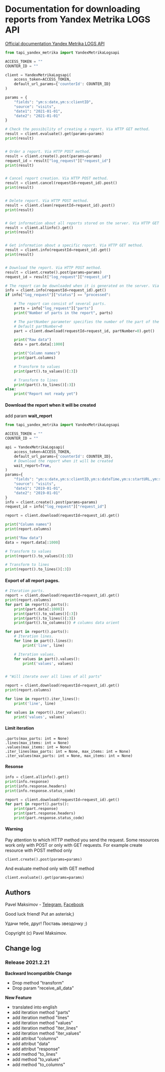 # Documentation for downloading reports from Yandex Metrika LOGS API

[Official documentation Yandex Metrika LOGS API](https://yandex.ru/dev/metrika/doc/api2/api_v1/data.html)

```python
from tapi_yandex_metrika import YandexMetrikaLogsapi

ACCESS_TOKEN = ""
COUNTER_ID = ""

client = YandexMetrikaLogsapi(
    access_token=ACCESS_TOKEN,
    default_url_params={'counterId': COUNTER_ID}
)

params = {
    "fields": "ym:s:date,ym:s:clientID",
    "source": "visits",
    "date1": "2021-01-01",
    "date2": "2021-01-01"
}

# Check the possibility of creating a report. Via HTTP GET method.
result = client.evaluate().get(params=params)
print(result)


# Order a report. Via HTTP POST method.
result = client.create().post(params=params)
request_id = result["log_request"]["request_id"]
print(result)


# Cancel report creation. Via HTTP POST method.
result = client.cancel(requestId=request_id).post()
print(result)


# Delete report. Via HTTP POST method.
result = client.clean(requestId=request_id).post()
print(result)


# Get information about all reports stored on the server. Via HTTP GET method.
result = client.allinfo().get()
print(result)


# Get information about a specific report. Via HTTP GET method.
result = client.info(requestId=request_id).get()
print(result)


# Download the report. Via HTTP POST method.
result = client.create().post(params=params)
request_id = result["log_request"]["request_id"]

# The report can be downloaded when it is generated on the server. Via HTTP GET method.
info = client.info(requestId=request_id).get()
if info["log_request"]["status"] == "processed":

    # The report can consist of several parts.
    parts = info["log_request"]["parts"]
    print("Number of parts in the report", parts)

    # The partNumber parameter specifies the number of the part of the report that you want to download.
    # Default partNumber=0
    part = client.download(requestId=request_id, partNumber=0).get()

    print("Raw data")
    data = part.data[:1000]

    print("Column names")
    print(part.columns)

    # Transform to values
    print(part().to_values()[:3])

    # Transform to lines
    print(part().to_lines()[:3])
else:
    print("Report not ready yet")
```

#### Download the report when it will be created

add param **wait_report**

```python
from tapi_yandex_metrika import YandexMetrikaLogsapi

ACCESS_TOKEN = ""
COUNTER_ID = ""

api = YandexMetrikaLogsapi(
    access_token=ACCESS_TOKEN,
    default_url_params={'counterId': COUNTER_ID},
    # Download the report when it will be created
    wait_report=True,
)
params={
    "fields": "ym:s:date,ym:s:clientID,ym:s:dateTime,ym:s:startURL,ym:s:endURL",
    "source": "visits",
    "date1": "2019-01-01",
    "date2": "2019-01-01"
}
info = client.create().post(params=params)
request_id = info["log_request"]["request_id"]

report = client.download(requestId=request_id).get()

print("Column names")
print(report.columns)

print("Raw data")
data = report.data[:1000]

# Transform to values
print(report().to_values()[:3])

# Transform to lines
print(report().to_lines()[:3])
```

#### Export of all report pages.
```python
# Iteration parts.
report = client.download(requestId=request_id).get()
print(report.columns)
for part in report().parts():
    print(part.data[:1000])
    print(part().to_values()[:3])
    print(part().to_lines()[:3])
    print(part().to_columns()) # columns data orient

for part in report().parts():
    # Iteration lines.
    for line in part().lines():
        print('line', line)

    # Iteration values.
    for values in part().values():
        print('values', values)


# "Will iterate over all lines of all parts"

report = client.download(requestId=request_id).get()
print(report.columns)

for line in report().iter_lines():
    print('line', line)

for values in report().iter_values():
    print('values', values)
```

#### Limit iteration

    .parts(max_parts: int = None)
    .lines(max_items: int = None)
    .values(max_items: int = None)
    .iter_lines(max_parts: int = None, max_items: int = None)
    .iter_values(max_parts: int = None, max_items: int = None)

#### Resonse

```python
info = client.allinfo().get()
print(info.response)
print(info.response.headers)
print(info.response.status_code)

report = client.download(requestId=request_id).get()
for part in report().parts():
    print(part.response)
    print(part.response.headers)
    print(part.response.status_code)
```

#### Warning
Pay attention to which HTTP method you send the request.
Some resources work only with POST or only with GET requests.
For example create resource with POST method only

    client.create().post(params=params)

And evaluate method only with GET method

    client.evaluate().get(params=params)


## Authors
Pavel Maksimov -
[Telegram](https://t.me/pavel_maksimow),
[Facebook](https://www.facebook.com/pavel.maksimow)

Good luck friend! Put an asterisk;)

Удачи тебе, друг! Поставь звездочку ;)

Copyright (c) Pavel Maksimov.

## Change log
### Release 2021.2.21

**Backward Incompatible Change**

- Drop method "transform"
- Drop param "receive_all_data"

**New Feature**
- translated into english
- add iteration method "parts"
- add iteration method "lines"
- add iteration method "values"
- add iteration method "iter_lines"
- add iteration method "iter_values"
- add attribut "columns"
- add attribut "data"
- add attribut "response"
- add method "to_lines"
- add method "to_values"
- add method "to_columns"
